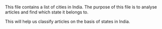 This file contains a list of cities in India.
The purpose of this file is to analyse articles and find which state it belongs to.

This will help us classify articles on the basis of states in India.
